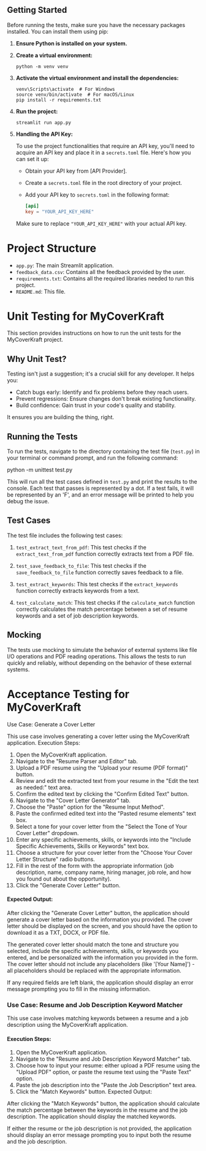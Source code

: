 ## Getting Started

Before running the tests, make sure you have the necessary packages installed. You can install them using pip:

1. **Ensure Python is installed on your system.**

2. **Create a virtual environment:**

    ```
    python -m venv venv
    ```

3. **Activate the virtual environment and install the dependencies:**

    ```
    venv\Scripts\activate  # For Windows
    source venv/bin/activate  # For macOS/Linux
    pip install -r requirements.txt
    ```

4. **Run the project:**

    ```
    streamlit run app.py
    ```

5. **Handling the API Key:**

   To use the project functionalities that require an API key, you'll need to acquire an API key and place it in a `secrets.toml` file. Here's how you can set it up:

   - Obtain your API key from [API Provider].
   - Create a `secrets.toml` file in the root directory of your project.
   - Add your API key to `secrets.toml` in the following format:

     ```toml
     [api]
     key = "YOUR_API_KEY_HERE"
     ```

   Make sure to replace `"YOUR_API_KEY_HERE"` with your actual API key.


# Project Structure

- `app.py`: The main Streamlit application.
- `feedback_data.csv`: Contains all the feedback provided by the user.
- `requirements.txt`: Contains all the required libraries needed to run this project.
- `README.md`: This file.

# Unit Testing for MyCoverKraft

This section provides instructions on how to run the unit tests for the MyCoverKraft project.

## Why Unit Test?

Testing isn't just a suggestion; it's a crucial skill for any developer. It helps you:

- Catch bugs early: Identify and fix problems before they reach users.
- Prevent regressions: Ensure changes don't break existing functionality.
- Build confidence: Gain trust in your code's quality and stability.

It ensures you are building the thing, right.

## Running the Tests

To run the tests, navigate to the directory containing the test file (`test.py`) in your terminal or command prompt, and run the following command:

python -m unittest test.py


This will run all the test cases defined in `test.py` and print the results to the console. Each test that passes is represented by a dot. If a test fails, it will be represented by an 'F', and an error message will be printed to help you debug the issue.

## Test Cases

The test file includes the following test cases:

1. `test_extract_text_from_pdf`: This test checks if the `extract_text_from_pdf` function correctly extracts text from a PDF file.
   
2. `test_save_feedback_to_file`: This test checks if the `save_feedback_to_file` function correctly saves feedback to a file.
   
3. `test_extract_keywords`: This test checks if the `extract_keywords` function correctly extracts keywords from a text.
   
4. `test_calculate_match`: This test checks if the `calculate_match` function correctly calculates the match percentage between a set of resume keywords and a set of job description keywords.

## Mocking

The tests use mocking to simulate the behavior of external systems like file I/O operations and PDF reading operations. This allows the tests to run quickly and reliably, without depending on the behavior of these external systems.


# Acceptance Testing for MyCoverKraft

Use Case: Generate a Cover Letter

This use case involves generating a cover letter using the MyCoverKraft application.
Execution Steps:

1. Open the MyCoverKraft application.
2. Navigate to the "Resume Parser and Editor" tab.
3. Upload a PDF resume using the "Upload your resume (PDF format)" button.
4. Review and edit the extracted text from your resume in the "Edit the text as needed:" text area.
5. Confirm the edited text by clicking the "Confirm Edited Text" button.
6. Navigate to the "Cover Letter Generator" tab.
7. Choose the "Paste" option for the "Resume Input Method".
8. Paste the confirmed edited text into the "Pasted resume elements" text box.
9. Select a tone for your cover letter from the "Select the Tone of Your Cover Letter" dropdown.
10. Enter any specific achievements, skills, or keywords into the "Include Specific Achievements, Skills or Keywords" text box.
11. Choose a structure for your cover letter from the "Choose Your Cover Letter Structure" radio buttons.
12. Fill in the rest of the form with the appropriate information (job description, name, company name, hiring manager, job role, and how you found out about the opportunity).
13. Click the "Generate Cover Letter" button.

#### Expected Output:

After clicking the "Generate Cover Letter" button, the application should generate a cover letter based on the information you provided. The cover letter should be displayed on the screen, and you should have the option to download it as a TXT, DOCX, or PDF file.

The generated cover letter should match the tone and structure you selected, include the specific achievements, skills, or keywords you entered, and be personalized with the information you provided in the form. The cover letter should not include any placeholders (like '[Your Name]') - all placeholders should be replaced with the appropriate information.

If any required fields are left blank, the application should display an error message prompting you to fill in the missing information.

### Use Case: Resume and Job Description Keyword Matcher

This use case involves matching keywords between a resume and a job description using the MyCoverKraft application.

#### Execution Steps:

1. Open the MyCoverKraft application.
2. Navigate to the "Resume and Job Description Keyword Matcher" tab.
3. Choose how to input your resume: either upload a PDF resume using the "Upload PDF" option, or paste the resume text using the "Paste Text" option.
4. Paste the job description into the "Paste the Job Description" text area.
5. Click the "Match Keywords" button.
Expected Output:

After clicking the "Match Keywords" button, the application should calculate the match percentage between the keywords in the resume and the job description. The application should display the matched keywords.

If either the resume or the job description is not provided, the application should display an error message prompting you to input both the resume and the job description.
